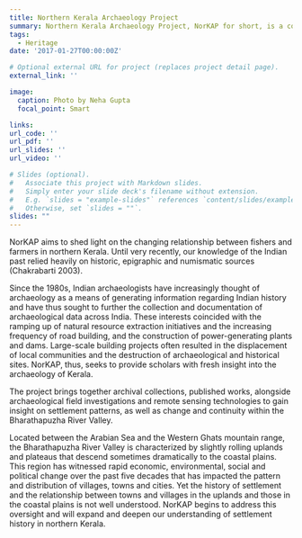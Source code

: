 ```yaml
---
title: Northern Kerala Archaeology Project
summary: Northern Kerala Archaeology Project, NorKAP for short, is a collaboration with the University of Kerala. The project, led by Dr Neha Gupta and Dr Rajesh SV (Kerala) examines long-term change in the social and political organization of past societies in the Bharathapuzha River Valley in northern Kerala. Preliminary results were presented at the Society for American Archaeology meetings in April 2017.
tags:
  - Heritage
date: '2017-01-27T00:00:00Z'

# Optional external URL for project (replaces project detail page).
external_link: ''

image:
  caption: Photo by Neha Gupta
  focal_point: Smart

links: 
url_code: ''
url_pdf: ''
url_slides: ''
url_video: ''

# Slides (optional).
#   Associate this project with Markdown slides.
#   Simply enter your slide deck's filename without extension.
#   E.g. `slides = "example-slides"` references `content/slides/example-slides.md`.
#   Otherwise, set `slides = ""`.
slides: ""
---
```


NorKAP aims to shed light on the changing relationship between fishers and farmers in northern Kerala. Until very recently, our knowledge of the Indian past relied heavily on historic, epigraphic and numismatic sources (Chakrabarti 2003).

Since the 1980s, Indian archaeologists have increasingly thought of archaeology as a means of generating information regarding Indian history and have thus sought to further the collection and documentation of archaeological data across India. These interests coincided with the ramping up of natural resource extraction initiatives and the increasing frequency of road building, and the construction of power-generating plants and dams. Large-scale building projects often resulted in the displacement of local communities and the destruction of archaeological and historical sites. NorKAP, thus, seeks to provide scholars with fresh insight into the archaeology of Kerala.

The project brings together archival collections, published works, alongside archaeological field investigations and remote sensing technologies to gain insight on settlement patterns, as well as change and continuity within the Bharathapuzha River Valley.

Located between the Arabian Sea and the Western Ghats mountain range, the Bharathapuzha River Valley is characterized by slightly rolling uplands and plateaus that descend sometimes dramatically to the coastal plains. This region has witnessed rapid economic, environmental, social and political change over the past five decades that has impacted the pattern and distribution of villages, towns and cities. Yet the history of settlement and the relationship between towns and villages in the uplands and those in the coastal plains is not well understood. NorKAP begins to address this oversight and will expand and deepen our understanding of settlement history in northern Kerala.